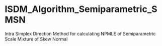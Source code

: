 # ISDM_Algorithm_Semiparametric_SMSN
Intra Simplex Direction Method for calculating NPMLE of Semiparametric Scale Mixture of Skew Normal
